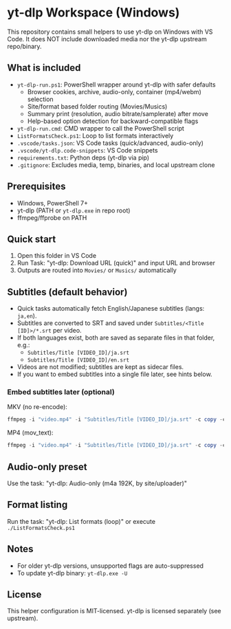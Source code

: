 # yt-dlp Workspace (Windows)

This repository contains small helpers to use yt-dlp on Windows with VS Code.
It does NOT include downloaded media nor the yt-dlp upstream repo/binary.

## What is included

- `yt-dlp-run.ps1`: PowerShell wrapper around yt-dlp with safer defaults
  - Browser cookies, archive, audio-only, container (mp4/webm) selection
  - Site/format based folder routing (Movies/Musics)
  - Summary print (resolution, audio bitrate/samplerate) after move
  - Help-based option detection for backward-compatible flags
- `yt-dlp-run.cmd`: CMD wrapper to call the PowerShell script
- `ListFormatsCheck.ps1`: Loop to list formats interactively
- `.vscode/tasks.json`: VS Code tasks (quick/advanced, audio-only)
- `.vscode/yt-dlp.code-snippets`: VS Code snippets
- `requirements.txt`: Python deps (yt-dlp via pip)
- `.gitignore`: Excludes media, temp, binaries, and local upstream clone

## Prerequisites

- Windows, PowerShell 7+
- yt-dlp (PATH or `yt-dlp.exe` in repo root)
- ffmpeg/ffprobe on PATH

## Quick start

1. Open this folder in VS Code
2. Run Task: "yt-dlp: Download URL (quick)" and input URL and browser
3. Outputs are routed into `Movies/` or `Musics/` automatically

## Subtitles (default behavior)

- Quick tasks automatically fetch English/Japanese subtitles (langs: `ja,en`).
- Subtitles are converted to SRT and saved under `Subtitles/<Title [ID]>/*.srt` per video.
- If both languages exist, both are saved as separate files in that folder, e.g.:
  - `Subtitles/Title [VIDEO_ID]/ja.srt`
  - `Subtitles/Title [VIDEO_ID]/en.srt`
- Videos are not modified; subtitles are kept as sidecar files.
- If you want to embed subtitles into a single file later, see hints below.

### Embed subtitles later (optional)

MKV (no re-encode):

```powershell
ffmpeg -i "video.mp4" -i "Subtitles/Title [VIDEO_ID]/ja.srt" -c copy -c:s srt "video.withsub.mkv"
```

MP4 (mov_text):

```powershell
ffmpeg -i "video.mp4" -i "Subtitles/Title [VIDEO_ID]/ja.srt" -c copy -c:s mov_text "video.withsub.mp4"
```

## Audio-only preset

Use the task: "yt-dlp: Audio-only (m4a 192K, by site/uploader)"

## Format listing

Run the task: "yt-dlp: List formats (loop)" or execute `./ListFormatsCheck.ps1`

## Notes

- For older yt-dlp versions, unsupported flags are auto-suppressed
- To update yt-dlp binary: `yt-dlp.exe -U`

## License

This helper configuration is MIT-licensed. yt-dlp is licensed separately (see upstream).
